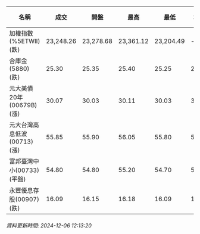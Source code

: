 | 名稱 | 成交 | 開盤 | 最高 | 最低 | 均價 | 成交金額(億) | 昨收 | 漲跌幅 | 漲跌 | 總量 | 昨量 | 振幅 |
| -------- | -------- | -------- | -------- |-------- | -------- | -------- |-------- |-------- |-------- | -------- | -------- |-------- |
|加權指數(%5ETWII) (跌)|23,248.26|23,278.68|23,361.12|23,204.49|-|2,641.58|23,267.94|0.08%|19.68|4,977,575|0|0.67%|
|合庫金(5880) (跌)|25.30|25.35|25.40|25.25|25.31|0.922|25.35|0.20%|0.05|3,643|6,120|0.59%|
|元大美債20年(00679B) (漲)|30.07|30.03|30.11|30.03|30.07|12.11|29.99|0.27%|0.08|40,264|56,473|0.27%|
|元大台灣高息低波(00713) (漲)|55.85|55.90|56.05|55.80|55.90|4.74|55.75|0.18%|0.10|8,481|10,410|0.45%|
|富邦臺灣中小(00733) (平盤)|54.80|54.80|55.20|54.70|54.95|0.296|54.80|0.00%|0.00|538|827|0.91%|
|永豐優息存股(00907) (跌)|16.09|16.15|16.18|16.09|16.12|0.271|16.11|0.12%|0.02|1,680|1,954|0.56%|
###### 資料更新時間: 2024-12-06 12:13:20